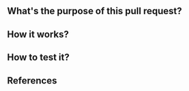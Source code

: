 ## What's the purpose of this pull request?
<!--- Considering the context, what is the problem we'll solve? Where in VTEX's big picture our issue fits in? Write a tweet about the context and the problem itself. --->

## How it works? 
<!--- Tell us the role of the new feature, or component, in its context. --->

## How to test it?
<!--- Describe the steps with bullet points. Is there any external link that can be used to better test it or an example? --->

## References
<!--- Spread the knowledge: is there any content you used to create this PR that is worth sharing? --->

<!--- Extra tip: adding references to related issues or mentioning people important to this PR may be good for the documentation and reviewing process --->
